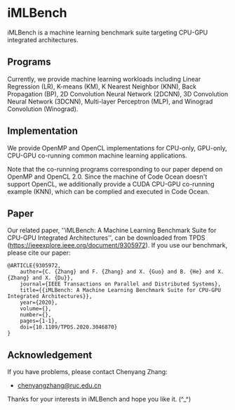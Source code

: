 # iMLBench
iMLBench is a machine learning benchmark suite targeting  CPU-GPU integrated architectures.

## Programs
Currently, we provide machine learning workloads including Linear Regression (LR), K-means (KM), K Nearest Neighbor (KNN), Back Propagation (BP), 2D Convolution Neural Network (2DCNN), 3D Convolution Neural Network (3DCNN), Multi-layer Perceptron (MLP), and Winograd Convolution (Winograd).

## Implementation
We provide OpenMP and OpenCL implementations for CPU-only, GPU-only, CPU-GPU co-running common machine learning applications.

Note that the co-running programs corresponding to our paper depend on OpenMP and OpenCL 2.0. Since the machine of Code Ocean doesn't support OpenCL, we additionally provide a CUDA CPU-GPU co-running example (KNN), which can be complied and executed in Code Ocean.

## Paper

Our related paper, ''iMLBench: A Machine Learning Benchmark Suite for CPU-GPU Integrated Architectures'', can be downloaded from TPDS (https://ieeexplore.ieee.org/document/9305972). If you use our benchmark, please cite our paper:

```
@ARTICLE{9305972,  
    author={C. {Zhang} and F. {Zhang} and X. {Guo} and B. {He} and X. {Zhang} and X. {Du}},  
    journal={IEEE Transactions on Parallel and Distributed Systems},   
    title={{iMLBench: A Machine Learning Benchmark Suite for CPU-GPU Integrated Architectures}},   
    year={2020},  
    volume={},  
    number={},  
    pages={1-1},  
    doi={10.1109/TPDS.2020.3046870}
}
```

## Acknowledgement
If you have problems, please contact Chenyang Zhang:

* [chenyangzhang@ruc.edu.cn](chenyangzhang@ruc.edu.cn)


Thanks for your interests in iMLBench and hope you like it. (^_^)

